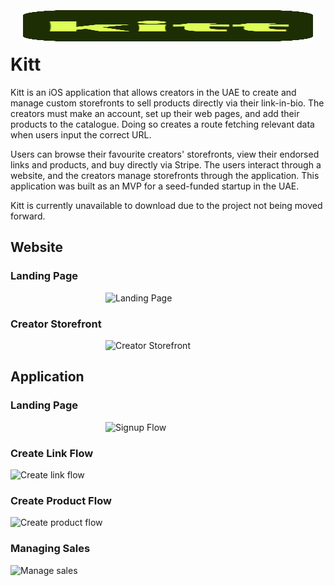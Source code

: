 <h1 style="display: flex; flex-direction: column;">
    <img align="center" height="50" src="Kitt/Assets.xcassets/AppIcon.appiconset/appstore.png" style="margin:20px;">
     Kitt
</h1>

Kitt is an iOS application that allows creators in the UAE to create and manage custom storefronts to sell products directly via their link-in-bio. The creators must make an account, set up their web pages, and add their products to the catalogue. Doing so creates a route fetching relevant data when users input the correct URL.

Users can browse their favourite creators' storefronts, view their endorsed links and products, and buy directly via Stripe. The users interact through a website, and the creators manage storefronts through the application. This application was built as an MVP for a seed-funded startup in the UAE.

Kitt is currently unavailable to download due to the project not being moved forward.

## Website
### Landing Page
<div style="display: flex; flex-direction: column; align-items: center;">
  <img src="https://github.com/aym183/Kitt/assets/63648492/79e82f89-1a11-4133-81c7-a3fc0c631a50" width="200" alt="Landing Page">
</div>

### Creator Storefront
<div style="display: flex; flex-direction: column; align-items: center;">
  <img src="https://github.com/aym183/Kitt/assets/63648492/1dcdee8a-9565-448a-a22e-4fb5432a2b90" width="200" alt="Creator Storefront">
</div>

## Application
### Landing Page
<div style="display: flex; flex-direction: column; align-items: center;">
  <img src="https://github.com/aym183/Kitt/assets/63648492/00156bc9-f9b0-4c71-bc1b-bc50c02fc0f0" width="200" alt="Signup Flow">
</div>

### Create Link Flow
<div style="display: flex; flex-direction: clumn; align-items: center;">
  <img src="https://github.com/aym183/Kitt/assets/63648492/864aa119-f2af-42e8-9ce6-965c3d5cae0a" width="200" alt="Create link flow">
</div>

### Create Product Flow
<div style="display: flex; flex-direction: clumn; align-items: center;">
  <img src="https://github.com/aym183/Kitt/assets/63648492/a36aadd9-ca59-4c0b-bc35-3e53258365dc" width="200" alt="Create product flow">
</div>

### Managing Sales
<div style="display: flex; flex-direction: clumn; align-items: center;">
  <img src="https://github.com/aym183/Kitt/assets/63648492/ec24f3d9-04cb-4206-9ee7-0db3a275bbbf" width="200" alt="Manage sales">
</div>
